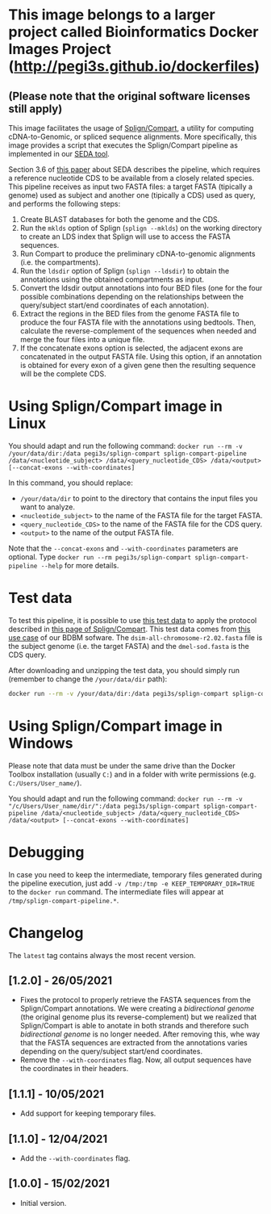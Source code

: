 # This image belongs to a larger project called Bioinformatics Docker Images Project (http://pegi3s.github.io/dockerfiles)
## (Please note that the original software licenses still apply)

This image facilitates the usage of [Splign/Compart](https://www.ncbi.nlm.nih.gov/sutils/splign/splign.cgi), a utility for computing cDNA-to-Genomic, or spliced sequence alignments. More specifically, this image provides a script that executes the Splign/Compart pipeline as implemented in our [SEDA tool](https://www.sing-group.org/seda/manual/operations.html#splign-compart-pipeline).

Section 3.6 of [this paper](https://doi.org/10.1109/TCBB.2020.3040383) about SEDA describes the pipeline, which requires a reference nucleotide CDS to be available from a closely related species. This pipeline receives as input two FASTA files: a target FASTA (tipically a genome) used as subject and another one (tipically a CDS) used as query, and performs the following steps:
1. Create BLAST databases for both the genome and the CDS.
3. Run the `mklds` option of Splign (`splign --mklds`) on the working directory to create an LDS index that Splign will use to access the FASTA sequences.
4. Run Compart to produce the preliminary cDNA-to-genomic alignments (i.e. the compartments).
5. Run the `ldsdir` option of Splign (`splign --ldsdir`) to obtain the annotations using the obtained compartments as input.
6. Convert the ldsdir output annotations into four BED files (one for the four possible combinations depending on the relationships between the query/subject start/end coordinates of each annotation).
7. Extract the regions in the BED files from the genome FASTA file to produce the four FASTA file with the annotations using bedtools. Then, calculate the reverse-complement of the sequences when needed and merge the four files into a unique file.
8. If the concatenate exons option is selected, the adjacent exons are concatenated in the output FASTA file. Using this option, if an annotation is obtained for every exon of a given gene then the resulting sequence will be the complete CDS.

# Using Splign/Compart image in Linux

You should adapt and run the following command: `docker run --rm -v /your/data/dir:/data pegi3s/splign-compart splign-compart-pipeline /data/<nucleotide_subject> /data/<query_nucleotide_CDS> /data/<output> [--concat-exons --with-coordinates]`

In this command, you should replace:
- `/your/data/dir` to point to the directory that contains the input files you want to analyze.
- `<nucleotide_subject>` to the name of the FASTA file for the target FASTA.
- `<query_nucleotide_CDS>` to the name of the FASTA file for the CDS query.
- `<output>` to the name of the output FASTA file.

Note that the `--concat-exons` and `--with-coordinates` parameters are optional. Type `docker run --rm pegi3s/splign-compart splign-compart-pipeline --help` for more details.

# Test data

To test this pipeline, it is possible to use [this test data](http://evolution6.i3s.up.pt/static/pegi3s/dockerfiles/splign-compart/test-data-splign-compart.zip) to apply the protocol described in [this page of Splign/Compart](https://www.ncbi.nlm.nih.gov/sutils/splign/splign.cgi?textpage=documentation). This test data comes from [this use case](https://www.sing-group.org/BDBM/usecases.html#uc3) of our BDBM sofware. The `dsim-all-chromosome-r2.02.fasta` file is the subject genome (i.e. the target FASTA) and the `dmel-sod.fasta` is the CDS query.

After downloading and unzipping the test data, you should simply run (remember to change the `/your/data/dir` path):

```bash
docker run --rm -v /your/data/dir:/data pegi3s/splign-compart splign-compart-pipeline /data/dsim-all-chromosome-r2.02.fasta /data/dmel-sod.fasta /data/output.fasta
```

# Using Splign/Compart image in Windows

Please note that data must be under the same drive than the Docker Toolbox installation (usually `C:`) and in a folder with write permissions (e.g. `C:/Users/User_name/`).

You should adapt and run the following command: `docker run --rm -v "/c/Users/User_name/dir/":/data pegi3s/splign-compart splign-compart-pipeline /data/<nucleotide_subject> /data/<query_nucleotide_CDS> /data/<output> [--concat-exons --with-coordinates]`

# Debugging

In case you need to keep the intermediate, temporary files generated during the pipeline execution, just add `-v /tmp:/tmp -e KEEP_TEMPORARY_DIR=TRUE` to the `docker run` command. The intermediate files will appear at `/tmp/splign-compart-pipeline.*`.

# Changelog

The `latest` tag contains always the most recent version.

## [1.2.0] - 26/05/2021
- Fixes the protocol to properly retrieve the FASTA sequences from the Splign/Compart annotations. We were creating a *bidirectional genome* (the original genome plus its reverse-complement) but we realized that Splign/Compart is able to anotate in both strands and therefore such *bidirectional genome* is no longer needed. After removing this, whe way that the FASTA sequences are extracted from the annotations varies depending on the query/subject start/end coordinates.
- Remove the `--with-coordinates` flag. Now, all output sequences have the coordinates in their headers.

## [1.1.1] - 10/05/2021
- Add support for keeping temporary files.

## [1.1.0] - 12/04/2021
- Add the `--with-coordinates` flag.

## [1.0.0] - 15/02/2021
- Initial version.
